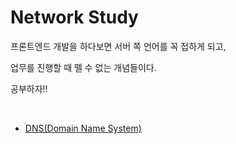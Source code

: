 # Network Study

프론트엔드 개발을 하다보면 서버 쪽 언어를 꼭 접하게 되고,

업무를 진행할 때 뗄 수 없는 개념들이다.

공부하자!!

<br>

- [DNS(Domain Name System)](https://github.com/mireyhgnay/network-study/blob/main/Docs/DNS.md)
